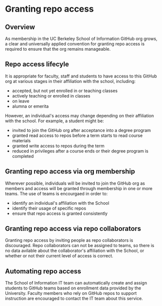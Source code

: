 # Granting repo access

## Overview

As membership in the UC Berkeley School of Information GitHub org grows, a clear and universally applied convention for granting repo access is required to ensure that the org remains manageable.

## Repo access lifecyle

It is appropriate for faculty, staff and students to have access to this GitHub org at various stages in their affiliation with the school, including:

* accepted, but not yet enrolled in or teaching classes
* actively teaching or enrolled in classes
* on leave
* alumna or emerita

However, an individual's access may change depending on their affiliation with the school.  For example, a student might be:

* invited to join the GitHub org after acceptance into a degree program
* granted read access to repos before a term starts to read course materials
* granted write access to repos during the term
* reduced in privileges after a course ends or their degree program is completed

## Granting repo access via org membership

Wherever possible, individuals will be invited to join the GitHub org as members and access will be granted through membership in one or more teams.  The use of teams is encourgaed in order to:

* identify an individual's affiliation with the School
* identify their usage of specific repos
* ensure that repo access is granted consistently

##  Granting repo access via repo collaborators

Granting repo access by inviting people as repo collaborators is discouraged.  Repo collaborators can not be assigned to teams, so there is no data avilable about the collaborator's affiliation with the School, or whether or not their current level of access is correct.

## Automating repo access

The School of Information IT team can automatically create and assign students to GitHub teams based on enrollment data provided by the University.  Faculty members who rely on GitHub repos to support instruction are encouraged to contact the IT team about this service.
